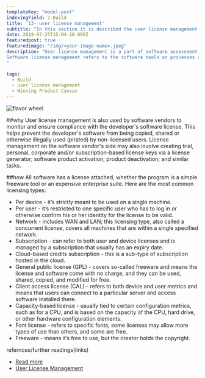 ```yaml
---
templateKey: "model-post"
indexingField: 7-Build
title: '13- user license management'
subtitle: "In this section it is described the user license management process"
date: 2019-07-25T15:04:10.000Z
featuredpost: true
featuredimage: "/img/<your-image-name>.jpeg"
description: "User license management is a part of software assessment management (SAM) and is a process whose main focus is reducing and controlling overall IT costs.
Software license management refers to the software tools or processes used by an organization to control and document where and how the company's software products are able to run in order to enforce and ensure compliance with software licenses (also known as an End-User License Agreement, or EULA).
"

tags:
  - Build
  - user license management
  - Winning Product Canvas
---
```


![flavor wheel](/img/<your-image-name>.jpeg)

##why
User license management is also used by software vendors to monitor and ensure compliance with the developer's software license. This helps prevent the developer's software from being copied, shared or otherwise illegally used (pirated) by non-licensed users. License management on the software vendor's side may also involve creating trial, personal, corporate and/or subscription-based license keys via a license generator; software product activation; product deactivation; and similar tasks.

##how
All software has a license attached, whether the program is a simple freeware tool or an expensive enterprise suite.
Here are the most common licensing types:
- Per device - it’s strictly meant to be used on a single machine.
- Per user - it’s restricted to one specific user who has to log in or otherwise confirm his or her identity for the license to be valid.
- Network - includes WAN and LAN; this licensing type, also called a concurrent license, covers all machines that are within a single specified network.
- Subscription - can refer to both user and device licenses and is managed by a subscription that usually has an expiry date.
- Cloud-based credits subscription - this is a sub-type of subscription hosted in the cloud.
- General public license (GPL) - covers so-called freeware and means the license and software come with no charge, and they can be used, shared, copied, and modified for free.
- Client access license (CAL) - refers to both device and user metrics and means that users can connect to a particular server and access software installed there.
- Capacity-based license - usually tied to certain configuration metrics, such as for a CPU, and is based on the capacity of the CPU, hard drive, or other hardware configuration elements.
- Font license - refers to specific fonts; some licenses may allow more types of use than others, and some are free.
- Freeware - means it’s free to use, but the creator holds the copyright.


refernces/further readings(links)

- [Read more](https://www.webopedia.com/TERM/L/license_management.html)
- [User License Management ](https://www.sciencedirect.com/topics/computer-science/platform-architecture)
